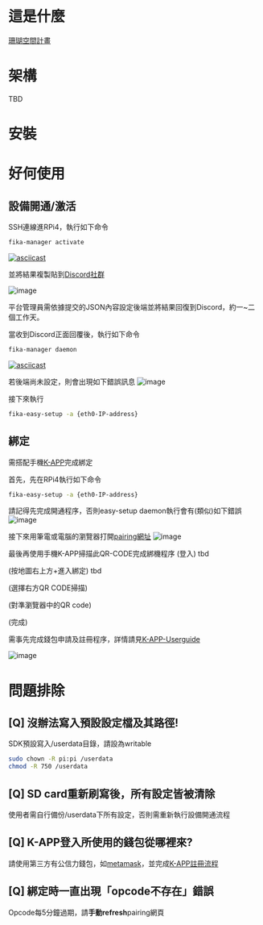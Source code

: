 # 這是什麼

[珊瑚空間計畫](https://koralden.org/)

# 架構

TBD

# 安裝

## 

# 好何使用

## 設備開通/激活
SSH連線進RPi4，執行如下命令
```sh
fika-manager activate
```



[![asciicast](https://asciinema.org/a/539698.svg)](https://asciinema.org/a/539698)

並將結果複製貼到[Discord社群](https://discord.com/channels/975795016410755082/1030338238600192000)

![image](https://user-images.githubusercontent.com/6879607/203516169-883e6166-4980-44a9-9e2c-7e5360be59a1.png)

平台管理員需依據提交的JSON內容設定後端並將結果回復到Discord，約一~二個工作天。

當收到Discord正面回覆後，執行如下命令
```sh
fika-manager daemon
```


[![asciicast](https://asciinema.org/a/539705.svg)](https://asciinema.org/a/539705)

若後端尚未設定，則會出現如下錯誤訊息
![image](https://user-images.githubusercontent.com/6879607/203674158-c5b61db8-227b-4993-8863-ae43cdea6fa8.png)


接下來執行
```sh
fika-easy-setup -a {eth0-IP-address}
```




## 綁定
需搭配手機[K-APP](https://apps.apple.com/tw/app/koralden-k-app-%E7%A4%BE%E7%BE%A4%E7%89%88/id1642699129)完成綁定

首先，先在RPi4執行如下命令
```sh
fika-easy-setup -a {eth0-IP-address}

```
請記得先完成開通程序，否則easy-setup daemon執行會有(類似)如下錯誤
![image](https://user-images.githubusercontent.com/6879607/203676004-cafafec9-d272-4321-a721-090fec51102b.png)

接下來用筆電或電腦的瀏覽器打開[pairing網址](https://raspberrypi:8888)
![image](https://user-images.githubusercontent.com/6879607/203688941-cf725cd6-d06e-48f4-8e76-723dd3f61e08.png)

最後再使用手機K-APP掃描此QR-CODE完成綁機程序
(登入)
tbd

(按地圖右上方+進入綁定)
tbd

(選擇右方QR CODE掃描)

(對準瀏覽器中的QR code)

(完成)

需事先完成錢包申請及註冊程序，詳情請見[K-APP-Userguide](http://todo)



![image](https://user-images.githubusercontent.com/6879607/203523539-41278ef0-939c-4578-aba5-5e3374e8c83e.png)



# 問題排除
## [Q] 沒辦法寫入預設設定檔及其路徑!
 SDK預設寫入/userdata目錄，請設為writable
 ```sh
 sudo chown -R pi:pi /userdata
 chmod -R 750 /userdata
 ```
## [Q] SD card重新刷寫後，所有設定皆被清除
 使用者需自行備份/userdata下所有設定，否則需重新執行設備開通流程

## [Q] K-APP登入所使用的錢包從哪裡來?
 請使用第三方有公信力錢包，如[metamask](https://metamask.io/)，並完成[K-APP註冊流程](https://koralden.org/k-app/userguide)
 
## [Q] 綁定時一直出現「opcode不存在」錯誤
 Opcode每5分鐘過期，請**手動refresh**pairing網頁

